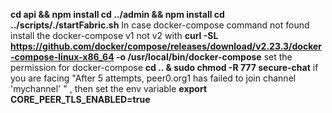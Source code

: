 **cd api && npm install
cd ../admin && npm install
cd ../scripts/./startFabric.sh**
In case docker-compose command not found
install the docker-compose v1 not v2 with 
**curl -SL https://github.com/docker/compose/releases/download/v2.23.3/docker-compose-linux-x86_64 -o /usr/local/bin/docker-compose**
set the permission for docker-compose 
**cd .. & sudo chmod -R 777 secure-chat** 
if you are facing "After 5 attempts, peer0.org1 has failed to join channel 'mychannel' " , then set the env variable 
**export CORE_PEER_TLS_ENABLED=true**



